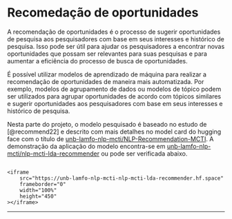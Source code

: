 # Recomedação de oportunidades


A recomendação de oportunidades é o processo de sugerir oportunidades de pesquisa aos pesquisadores com base em seus interesses e histórico de pesquisa. Isso pode ser útil para ajudar os pesquisadores a encontrar novas oportunidades que possam ser relevantes para suas pesquisas e para aumentar a eficiência do processo de busca de oportunidades.

É possível utilizar modelos de aprendizado de máquina para realizar a recomendação de oportunidades de maneira mais automatizada. Por exemplo, modelos de agrupamento de dados ou modelos de tópico podem ser utilizados para agrupar oportunidades de acordo com tópicos similares e sugerir oportunidades aos pesquisadores com base em seus interesses e histórico de pesquisa.

Nesta parte do projeto, o modelo pesquisado é baseado no estudo de [@recommend22] e descrito com mais detalhes no model card do hugging face com o título de [unb-lamfo-nlp-mcti/NLP-Recommendation-MCTI](https://huggingface.co/unb-lamfo-nlp-mcti/NLP-Recommendation-MCTI). A demonstração da aplicação do modelo encontra-se em [unb-lamfo-nlp-mcti/nlp-mcti-lda-recommender](https://huggingface.co/spaces/unb-lamfo-nlp-mcti/nlp-mcti-lda-recommender) ou pode ser verificada abaixo.


```{=html}

<iframe
	src="https://unb-lamfo-nlp-mcti-nlp-mcti-lda-recommender.hf.space"
	frameborder="0"
	width="100%"
	height="450"
></iframe>

```

---